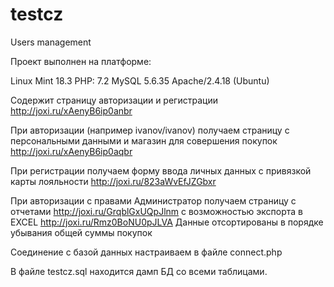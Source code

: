 # testcz
Users management

Проект выполнен на платформе:

Linux Mint 18.3
PHP: 7.2
MySQL 5.6.35
Apache/2.4.18 (Ubuntu)

Содержит страницу авторизации и регистрации
http://joxi.ru/xAenyB6ip0anbr

При авторизации (например ivanov/ivanov)
получаем страницу с персональными данными
и магазин для совершения покупок
http://joxi.ru/xAenyB6ip0aqbr 

При регистрации получаем форму ввода личных данных
с привязкой карты лояльности
http://joxi.ru/823aWvEfJZGbxr

При авторизации с правами Администратор
получаем страницу с отчетами
http://joxi.ru/GrqblGxUQpJlnm
с возможностью экспорта в EXCEL
http://joxi.ru/Rmz0BoNU0pJLVA
Данные отсортированы в порядке убывания общей суммы покупок

Соединение с базой данных настраиваем в файле connect.php

В файле testcz.sql находится дамп  БД со всеми таблицами.
